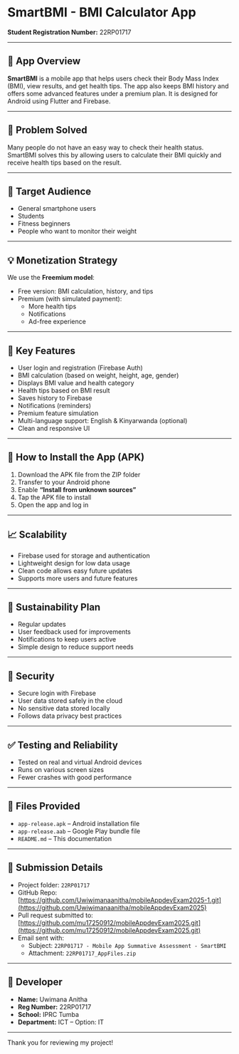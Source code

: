 # SmartBMI - BMI Calculator App

**Student Registration Number:** 22RP01717

---

## 📱 App Overview

**SmartBMI** is a mobile app that helps users check their Body Mass Index (BMI), view results, and get health tips. The app also keeps BMI history and offers some advanced features under a premium plan. It is designed for Android using Flutter and Firebase.

---

## 🎯 Problem Solved

Many people do not have an easy way to check their health status. SmartBMI solves this by allowing users to calculate their BMI quickly and receive health tips based on the result.

---

## 👥 Target Audience

- General smartphone users
- Students
- Fitness beginners
- People who want to monitor their weight

---

## 💡 Monetization Strategy

We use the **Freemium model**:
- Free version: BMI calculation, history, and tips
- Premium (with simulated payment): 
  - More health tips
  - Notifications
  - Ad-free experience

---

## 🔑 Key Features

- User login and registration (Firebase Auth)
- BMI calculation (based on weight, height, age, gender)
- Displays BMI value and health category
- Health tips based on BMI result
- Saves history to Firebase
- Notifications (reminders)
- Premium feature simulation
- Multi-language support: English & Kinyarwanda (optional)
- Clean and responsive UI

---

## 📲 How to Install the App (APK)

1. Download the APK file from the ZIP folder
2. Transfer to your Android phone
3. Enable **“Install from unknown sources”**
4. Tap the APK file to install
5. Open the app and log in

---

## 📈 Scalability

- Firebase used for storage and authentication
- Lightweight design for low data usage
- Clean code allows easy future updates
- Supports more users and future features

---

## 🔄 Sustainability Plan

- Regular updates
- User feedback used for improvements
- Notifications to keep users active
- Simple design to reduce support needs

---

## 🔐 Security

- Secure login with Firebase
- User data stored safely in the cloud
- No sensitive data stored locally
- Follows data privacy best practices

---

## ✅ Testing and Reliability

- Tested on real and virtual Android devices
- Runs on various screen sizes
- Fewer crashes with good performance

---

## 📂 Files Provided

- `app-release.apk` – Android installation file
- `app-release.aab` – Google Play bundle file
- `README.md` – This documentation

---

## 🔗 Submission Details

- Project folder: `22RP01717`
- GitHub Repo: [https://github.com/Uwiwimanaanitha/mobileAppdevExam2025-1.git](https://github.com/Uwiwimanaanitha/mobileAppdevExam2025)
- Pull request submitted to:  
  [https://github.com/mu17250912/mobileAppdevExam2025.git](https://github.com/mu17250912/mobileAppdevExam2025.git)
- Email sent with:
  - Subject: `22RP01717 - Mobile App Summative Assessment - SmartBMI`
  - Attachment: `22RP01717_AppFiles.zip`

---

## 👤 Developer

- **Name:** Uwimana Anitha  
- **Reg Number:** 22RP01717  
- **School:** IPRC Tumba  
- **Department:** ICT – Option: IT

---

Thank you for reviewing my project!
